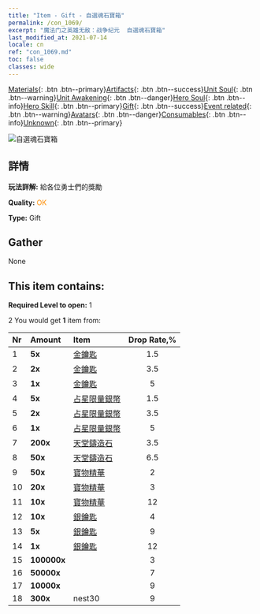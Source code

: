 ```yaml
---
title: "Item - Gift - 自選魂石寶箱"
permalink: /con_1069/
excerpt: "魔法门之英雄无敌：战争纪元  自選魂石寶箱"
last_modified_at: 2021-07-14
locale: cn
ref: "con_1069.md"
toc: false
classes: wide
---
```

 [Materials](/ItemsCN/){: .btn .btn--primary}[Artifacts](/ItemsCN/Artifacts/){: .btn .btn--success}[Unit Soul](/ItemsCN/UnitSoul/){: .btn .btn--warning}[Unit Awakening](/ItemsCN/UnitAwakening/){: .btn .btn--danger}[Hero Soul](/ItemsCN/HeroSoul/){: .btn .btn--info}[Hero Skill](/ItemsCN/HeroSkill/){: .btn .btn--primary}[Gift](/ItemsCN/Gift/){: .btn .btn--success}[Event related](/ItemsCN/Events/){: .btn .btn--warning}[Avatars](/ItemsCN/Avatars/){: .btn .btn--danger}[Consumables](/ItemsCN/Consumables/){: .btn .btn--info}[Unknown](/ItemsCN/Unknown/){: .btn .btn--primary}

 ![自選魂石寶箱](/images/t/i_613001.png)

## 詳情
 **玩法詳解:** 給各位勇士們的獎勵

 **Quality:** <span style="color: #FF8C00">OK</span>

 **Type:** Gift

## Gather

  None

## This item contains:

 **Required Level to open:** 1

 2 You would get **1** item  from:

  | Nr | Amount |     Item    | Drop Rate,% |
  |:---|:-------|:------------|:---------:|
  | 1 |  **5x** | [金鑰匙](/cn/Items/con_783/) | 1.5 | 
  | 2 |  **2x** | [金鑰匙](/cn/Items/con_783/) | 3.5 | 
  | 3 |  **1x** | [金鑰匙](/cn/Items/con_783/) | 5 | 
  | 4 |  **5x** | [占星限量銀幣](/cn/Items/con_969/) | 1.5 | 
  | 5 |  **2x** | [占星限量銀幣](/cn/Items/con_969/) | 3.5 | 
  | 6 |  **1x** | [占星限量銀幣](/cn/Items/con_969/) | 5 | 
  | 7 |  **200x** | [天堂鑄造石](/cn/Items/art_188/) | 3.5 | 
  | 8 |  **50x** | [天堂鑄造石](/cn/Items/art_188/) | 6.5 | 
  | 9 |  **50x** | [寶物精華](/cn/Items/con_761/) | 2 | 
  | 10 |  **20x** | [寶物精華](/cn/Items/con_761/) | 3 | 
  | 11 |  **10x** | [寶物精華](/cn/Items/con_761/) | 12 | 
  | 12 |  **10x** | [銀鑰匙](/cn/Items/con_693/) | 4 | 
  | 13 |  **5x** | [銀鑰匙](/cn/Items/con_693/) | 9 | 
  | 14 |  **1x** | [銀鑰匙](/cn/Items/con_693/) | 12 | 
  | 15 |  **100000x** | <i class="fas fa-coins"/> | 3 | 
  | 16 |  **50000x** | <i class="fas fa-coins"/> | 7 | 
  | 17 |  **10000x** | <i class="fas fa-coins"/> | 9 | 
  | 18 |  **300x** | nest30 | 9 | 
